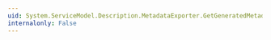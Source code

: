 ```yaml
---
uid: System.ServiceModel.Description.MetadataExporter.GetGeneratedMetadata
internalonly: False
---
```

